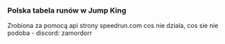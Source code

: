 <h3>Polska tabela runów w Jump King</h3>
Zrobiona za pomocą api strony speedrun.com
cos nie dziala, cos sie nie podoba - discord: zamordorr





